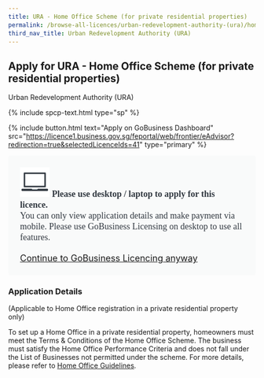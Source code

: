 ```yaml
---
title: URA - Home Office Scheme (for private residential properties)
permalink: /browse-all-licences/urban-redevelopment-authority-(ura)/home-office-scheme-(for-private-residential-properties)
third_nav_title: Urban Redevelopment Authority (URA)
---
```


## Apply for URA - Home Office Scheme (for private residential properties)

Urban Redevelopment Authority (URA)

{% include spcp-text.html type="sp" %}

{% include button.html text="Apply on GoBusiness Dashboard" src="https://licence1.business.gov.sg/feportal/web/frontier/eAdvisor?redirection=true&selectedLicenceIds=41" type="primary" %}
<div id = "mobileNotice" style="background: #F9FAFA; border-radius: 5px; width: auto; height: auto; padding: 24px 24px; font-size: 18px; color: #313840;">
<img src="/images/laptop.svg" alt="" style="height: 60px; width: 60px; margin-left: 0px;">
<span style="font-weight: bold; font-family: hknova-bold; font-size: 18px; ">Please use desktop / laptop to apply for this licence.</span><br>
<span style="font-family: hknova-regular;">You can only view application details and make payment via mobile. Please use GoBusiness Licensing on desktop to use all features.</span><br><br>
<a id="mobileNotice" href="https://licence1.business.gov.sg/feportal/web/frontier/eAdvisor?redirection=true&selectedLicenceIds=41" target="_blank" rel="noopener">Continue to GoBusiness Licencing anyway</a>
</div>

<H3>Application Details</H3>

<p>(Applicable to Home Office registration in a private residential property only)</p>
 <p>To set up a Home Office in a private residential property, homeowners must meet the Terms & Conditions of the Home Office Scheme. The business must satisfy the Home Office Performance Criteria and does not fall under the List of Businesses not permitted under the scheme. For more details, please refer to <a href="https://www.ura.gov.sg/Corporate/Guidelines/Home-Business/Home-Office-Scheme" target="_blank" rel="noopener">Home Office Guidelines</a>.</p>

